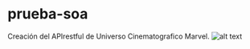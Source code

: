 # prueba-soa

Creación del APIrestful de Universo Cinematografico Marvel.
![alt text](http:https://github.com/00Josexyz00/prueba-soa/blob/master/fotosReadme/api_restful_ucmarvel.png/api_restful_ucmarvel.png)
